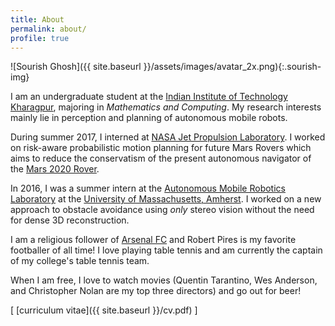 ```yaml
---
title: About
permalink: about/
profile: true
---
```


![Sourish Ghosh]({{ site.baseurl }}/assets/images/avatar_2x.png){:.sourish-img}

I am an undergraduate student at the [Indian Institute of Technology Kharagpur](http://www.iitkgp.ac.in), majoring in *Mathematics and Computing*. My research interests mainly lie in perception and planning of autonomous mobile robots.

During summer 2017, I interned at [NASA Jet Propulsion Laboratory](https://www.jpl.nasa.gov/). I worked on risk-aware probabilistic motion planning for future Mars Rovers which aims to reduce the conservatism of the present autonomous navigator of the [Mars 2020 Rover](https://mars.nasa.gov/mars2020/).

In 2016, I was a summer intern at the [Autonomous Mobile Robotics Laboratory](https://amrl.cs.umass.edu/) at the [University of Massachusetts, Amherst](http://www.umass.edu/). I worked on a new approach to obstacle avoidance using *only* stereo vision without the need for dense 3D reconstruction.

I am a religious follower of [Arsenal FC](http://www.arsenal.com/) and Robert Pires is my favorite footballer of all time! I love playing table tennis and am currently the captain of my college's table tennis team.

When I am free, I love to watch movies (Quentin Tarantino, Wes Anderson, and Christopher Nolan are my top three directors) and go out for beer!

[ [curriculum vitae]({{ site.baseurl }}/cv.pdf) ]
